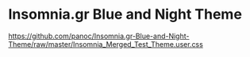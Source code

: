 # Insomnia.gr Blue and Night Theme
https://github.com/panoc/Insomnia.gr-Blue-and-Night-Theme/raw/master/Insomnia_Merged_Test_Theme.user.css
